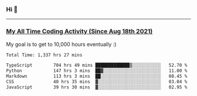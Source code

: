 ### Hi 🙂

---

### <a href="https://wakatime.com/@Eroxl">My All Time Coding Activity (Since Aug 18th 2021)</a>
My goal is to get to 10,000 hours eventually :)
<!--START_SECTION:waka-->

```txt
Total Time: 1,337 hrs 27 mins

TypeScript        704 hrs 49 mins █████████████▒░░░░░░░░░░░   52.70 %
Python            147 hrs 3 mins  ██▓░░░░░░░░░░░░░░░░░░░░░░   11.00 %
Markdown          113 hrs 3 mins  ██░░░░░░░░░░░░░░░░░░░░░░░   08.45 %
CSS               40 hrs 35 mins  ▓░░░░░░░░░░░░░░░░░░░░░░░░   03.04 %
JavaScript        39 hrs 30 mins  ▓░░░░░░░░░░░░░░░░░░░░░░░░   02.95 %
```

<!--END_SECTION:waka-->
